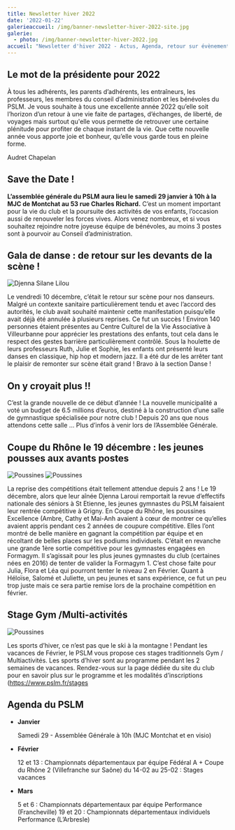 ```yaml
---
title: Newsletter hiver 2022
date: '2022-01-22'
galerieaccueil: /img/banner-newsletter-hiver-2022-site.jpg
galerie:
  - photo: /img/banner-newsletter-hiver-2022.jpg
accueil: "Newsletter d'hiver 2022 - Actus, Agenda, retour sur évènement, retrouvez les actualités du PSLM pour cette nouvelle année 2022 !"
---
```

## Le mot de la présidente pour 2022

À tous les adhérents, les parents d’adhérents, les entraîneurs, les professeurs, les membres du conseil d’administration et les bénévoles du PSLM.
Je vous souhaite à tous une excellente année 2022 qu’elle soit l’horizon d’un retour à une vie faite de partages, d’échanges, de liberté, de voyages mais surtout qu'elle vous permette de retrouver une certaine plénitude pour profiter de chaque instant de la vie.
Que cette nouvelle année vous apporte joie et bonheur, qu’elle vous garde tous en pleine forme.

Audret Chapelan

## Save the Date !

**L’assemblée générale du PSLM aura lieu le samedi 29 janvier à 10h à la MJC de Montchat au 53 rue Charles Richard.**
C’est un moment important pour la vie du club et la poursuite des activités de vos enfants, l’occasion aussi de renouveler les forces vives. Alors venez nombreux, et si vous souhaitez rejoindre notre joyeuse équipe de bénévoles, au moins 3 postes sont à pourvoir au Conseil d’administration.


## Gala de danse : de retour sur les devants de la scène !

<img class="article-photo" src="/img/actu-11-21.jpeg" alt="Djenna Silane Lilou">

Le vendredi 10 décembre, c’était le retour sur scène pour nos danseurs. Malgré un contexte sanitaire particulièrement tendu et avec l’accord des autorités, le club avait souhaité maintenir cette manifestation puisqu’elle avait déjà été annulée à plusieurs reprises. Ce fut un succès ! Environ 140 personnes étaient présentes au Centre Culturel de la Vie Associative à Villeurbanne pour apprécier les prestations des enfants, tout cela dans le respect des gestes barrière particulièrement contrôlé.
Sous la houlette de leurs professeurs Ruth, Julie et Sophie, les enfants ont présenté leurs danses en classique, hip hop et modern jazz. Il a été dur de les arrêter tant le plaisir de remonter sur scène était grand ! Bravo à la section Danse !


## On y croyait plus !!

C’est la grande nouvelle de ce début d’année ! La nouvelle municipalité a voté un budget de 6.5 millions d’euros, destiné à la construction d’une salle de gymnastique spécialisée pour notre club ! Depuis 20 ans que nous attendons cette salle …
Plus d’infos à venir lors de l’Assemblée Générale.


## Coupe du Rhône le 19 décembre : les jeunes pousses aux avants postes

<img class="article-photo" src="/img/actu-22-01-22.jpg" alt="Poussines">
<img class="article-photo" src="/img/actu-22-01-22a.jpg" alt="Poussines">

La reprise des compétitions était tellement attendue depuis 2 ans ! Le 19 décembre, alors que leur aînée Djenna Laroui remportait la revue d’effectifs nationale des séniors à St Etienne, les jeunes gymnastes du PSLM faisaient leur rentrée compétitive à Grigny. En Coupe du Rhône, les poussines Excellence (Ambre, Cathy et Mai-Anh avaient à cœur de montrer ce qu’elles avaient appris pendant ces 2 années de coupure compétitive. Elles l’ont montré de belle manière en gagnant la compétition par équipe et en récoltant de belles places sur les podiums individuels. C’était en revanche une grande 1ère sortie compétitive pour les gymnastes engagées en Formagym. Il s’agissait pour les plus jeunes gymnastes du club (certaines nées en 2016) de tenter de valider la Formagym 1. C’est chose faite pour Julia, Flora et Léa qui pourront tenter le niveau 2 en Février. Quant à Héloïse, Salomé et Juliette, un peu jeunes et sans expérience, ce fut un peu trop juste mais ce sera partie remise lors de la prochaine compétition en février.


## Stage Gym /Multi-activités

<img class="article-photo" src="/img/actu-22-01-22-stage-février-2022.jpg" alt="Poussines">

Les sports d’hiver, ce n’est pas que le ski à la montagne ! Pendant les vacances de Février, le PSLM vous propose ces stages traditionnels Gym / Multiactivités. Les sports d’hiver sont au programme pendant les 2 semaines de vacances.
Rendez-vous sur la page dédiée du site du club pour en savoir plus sur le programme et les modalités d’inscriptions (https://www.pslm.fr/stages


## Agenda du PSLM

- **Janvier**

    Samedi 29 - Assemblée Générale à 10h (MJC Montchat et en visio)

- **Février**

    12 et 13 : Championnats départementaux par équipe Fédéral A + Coupe du Rhône 2 (Villefranche sur Saône)
    du 14-02 au 25-02 : Stages vacances

- **Mars**

    5 et 6 : Championnats départementaux par équipe Performance (Francheville)
    19 et 20 : Championnats départementaux individuels Performance (L’Arbresle)

